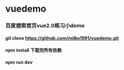 # vuedemo
### 百度搜索首页vue2.0练习小demo
#### git clone https://github.com/milko1991/vuedemo.git
#### npm install 下载完所有依赖
#### npm run dev
